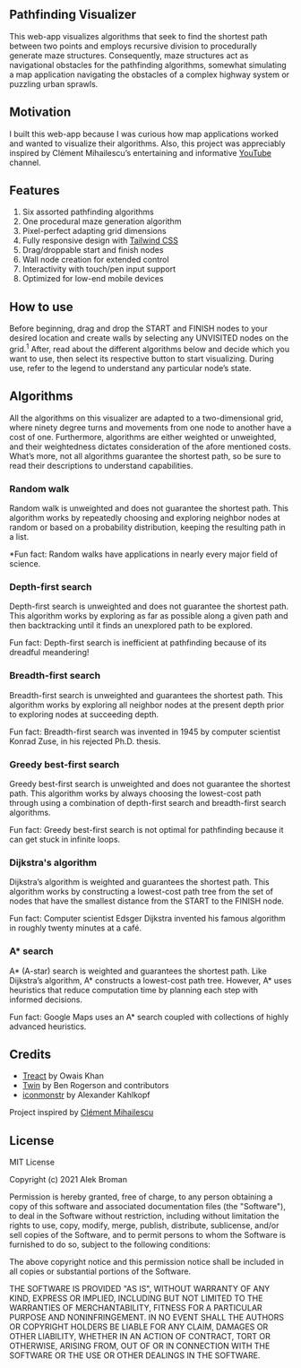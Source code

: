 ## Pathfinding Visualizer

This web-app visualizes algorithms that seek to find the shortest path between two points and employs recursive division to procedurally generate maze structures. Consequently, maze structures act as navigational obstacles for the pathfinding algorithms, somewhat simulating a map application navigating the obstacles of a complex highway system or puzzling urban sprawls.

## Motivation

I built this web-app because I was curious how map applications worked and wanted to visualize their algorithms. Also, this project was appreciably inspired by Clément Mihailescu’s entertaining and informative [YouTube](https://www.youtube.com/channel/UCaO6VoaYJv4kS-TQO_M-N_g) channel.

## Features

1.	Six assorted pathfinding algorithms
2.	One procedural maze generation algorithm
3.	Pixel-perfect adapting grid dimensions
4.	Fully responsive design with [Tailwind CSS](https://github.com/tailwindlabs/tailwindcss)
5.	Drag/droppable start and finish nodes
6.	Wall node creation for extended control
7.	Interactivity with touch/pen input support
8.	Optimized for low-end mobile devices

## How to use

Before beginning, drag and drop the START and FINISH nodes to your desired location and create walls by selecting any UNVISITED nodes on the grid.<sup>1</sup>  After, read about the different algorithms below and decide which you want to use, then select its respective button to start visualizing. During use, refer to the legend to understand any particular node’s state.

## Algorithms

All the algorithms on this visualizer are adapted to a two-dimensional grid, where ninety degree turns and movements from one node to another have a cost of one. Furthermore, algorithms are either weighted or unweighted, and their weightedness dictates consideration of the afore mentioned costs. What’s more, not all algorithms guarantee the shortest path, so be sure to read their descriptions to understand capabilities.

### Random walk

Random walk is unweighted and does not guarantee the shortest path. This algorithm works by repeatedly choosing and exploring neighbor nodes at random or based on a probability distribution, keeping the resulting path in a list.

*Fun fact: Random walks have applications in nearly every major field of science.

### Depth-first search

Depth-first search is unweighted and does not guarantee the shortest path. This algorithm works by exploring as far as possible along a given path and then backtracking until it finds an unexplored path to be explored.

Fun fact: Depth-first search is inefficient at pathfinding because of its dreadful meandering!

### Breadth-first search

Breadth-first search is unweighted and guarantees the shortest path. This algorithm works by exploring all neighbor nodes at the present depth prior to exploring nodes at succeeding depth.

Fun fact: Breadth-first search was invented in 1945 by computer scientist Konrad Zuse, in his rejected Ph.D. thesis.

### Greedy best-first search

Greedy best-first search is unweighted and does not guarantee the shortest path. This algorithm works by always choosing the lowest-cost path through using a combination of depth-first search and breadth-first search algorithms. 

Fun fact: Greedy best-first search is not optimal for pathfinding because it can get stuck in infinite loops.

### Dijkstra's algorithm

Dijkstra’s algorithm is weighted and guarantees the shortest path. This algorithm works by constructing a lowest-cost path tree from the set of nodes that have the smallest distance from the START to the FINISH node.

Fun fact: Computer scientist Edsger Dijkstra invented his famous algorithm in roughly twenty minutes at a café.

### A* search

A* (A-star) search is weighted and guarantees the shortest path. Like Dijkstra’s algorithm, A* constructs a lowest-cost path tree. However, A* uses heuristics that reduce computation time by planning each step with informed decisions.

Fun fact: Google Maps uses an A* search coupled with collections of highly advanced heuristics.

## Credits

* [Treact](https://treact.owaiskhan.me) by Owais Khan
* [Twin](https://github.com/ben-rogerson/twin.macro) by Ben Rogerson and contributors
* [iconmonstr](https://iconmonstr.com) by Alexander Kahlkopf

Project inspired by [Clément Mihailescu](https://github.com/clementmihailescu)

## License

MIT License

Copyright (c) 2021 Alek Broman

Permission is hereby granted, free of charge, to any person obtaining a copy of this software and associated documentation files (the "Software"), to deal in the Software without restriction, including without limitation the rights to use, copy, modify, merge, publish, distribute, sublicense, and/or sell copies of the Software, and to permit persons to whom the Software is furnished to do so, subject to the following conditions:

The above copyright notice and this permission notice shall be included in all copies or substantial portions of the Software.

THE SOFTWARE IS PROVIDED "AS IS", WITHOUT WARRANTY OF ANY KIND, EXPRESS OR IMPLIED, INCLUDING BUT NOT LIMITED TO THE WARRANTIES OF MERCHANTABILITY, FITNESS FOR A PARTICULAR PURPOSE AND NONINFRINGEMENT. IN NO EVENT SHALL THE AUTHORS OR COPYRIGHT HOLDERS BE LIABLE FOR ANY CLAIM, DAMAGES OR OTHER LIABILITY, WHETHER IN AN ACTION OF CONTRACT, TORT OR OTHERWISE, ARISING FROM, OUT OF OR IN CONNECTION WITH THE SOFTWARE OR THE USE OR OTHER DEALINGS IN THE SOFTWARE.
